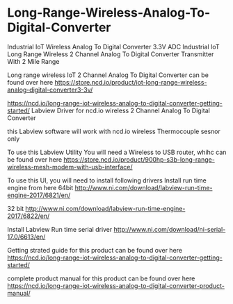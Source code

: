 # Long-Range-Wireless-Analog-To-Digital-Converter
Industrial IoT Wireless Analog To Digital Converter 3.3V ADC 
Industrial IoT Long Range Wireless 2 Channel Analog To Digital Converter Transmitter With 2 Mile Range

Long range wireless IoT 2 Channel Analog To Digital Converter can be found over here https://store.ncd.io/product/iot-long-range-wireless-analog-digital-converter3-3v/

https://ncd.io/long-range-iot-wireless-analog-to-digital-converter-getting-started/ Labview Driver for ncd.io wireless 2 Channel Analog To Digital Converter

this Labview software will work with ncd.io wireless Thermocouple sesnor only

To use this Labview Utility You will need a Wireless to USB router, whihc can be found over here https://store.ncd.io/product/900hp-s3b-long-range-wireless-mesh-modem-with-usb-interface/

To use this UI, you will need to install following drivers Install run time engine from here 64bit http://www.ni.com/download/labview-run-time-engine-2017/6821/en/

32 bit http://www.ni.com/download/labview-run-time-engine-2017/6822/en/

Install Labview Run time serial driver http://www.ni.com/download/ni-serial-17.0/6613/en/

Getting strated guide for this product can be found over here https://ncd.io/long-range-iot-wireless-analog-to-digital-converter-getting-started/

complete product manual for this product can be found over here https://ncd.io/long-range-iot-wireless-analog-to-digital-converter-product-manual/

